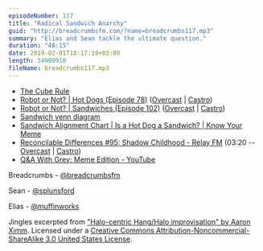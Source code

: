 ```yaml
---
episodeNumber: 117
title: "Radical Sandwich Anarchy"
guid: "http://breadcrumbsfm.com/?name=breadcrumbs117.mp3"
summary: "Elias and Sean tackle the ultimate question."
duration: "48:15"
date: 2019-02-01T18:17:19+03:00
length: 34909910
fileName: breadcrumbs117.mp3
---
```


- [The Cube Rule](http://cuberule.com/)
- [Robot or Not? | Hot Dogs (Episode 78)](https://www.theincomparable.com/robot/78/) ([Overcast](https://overcast.fm/+Ep2R4lAJ4) | [Castro](https://castro.fm/episode/wyOFPu))
- [Robot or Not? | Sandwiches (Episode 102)](https://www.theincomparable.com/robot/102/) ([Overcast](https://overcast.fm/+Ep2RJ6JT8) | [Castro](https://castro.fm/episode/u2qRIi))
- [Sandwich venn diagram](https://twitter.com/fuchylo17/status/887712821471043584)
- [Sandwich Alignment Chart | Is a Hot Dog a Sandwich? | Know Your Meme](https://knowyourmeme.com/photos/1249778-is-a-hot-dog-a-sandwich)
- [Reconcilable Differences #95: Shadow Childhood - Relay FM](http://relay.fm/rd/95) (03:20 -- [Overcast](https://overcast.fm/+E5IO8ufO4/03:20) | [Castro](https://castro.fm/episode/le8taE#03:20))
- [Q&A With Grey: Meme Edition - YouTube](https://youtu.be/QC-cMv0e3Dc?t=211)

Breadcrumbs - [@breadcrumbsfm](https://twitter.com/breadcrumbsfm)

Sean - [@splunsford](https://twitter.com/splunsford)

Elias - [@muffinworks](https://twitter.com/muffinworks)

Jingles excerpted from ["Halo-centric Hang/Halo improvisation" by Aaron Ximm](http://freemusicarchive.org/music/aaron_ximm/handpans_and_the_hang/). Licensed under a [Creative Commons Attribution-Noncommercial-ShareAlike 3.0 United States License](http://creativecommons.org/licenses/by-nc-sa/3.0/us/).